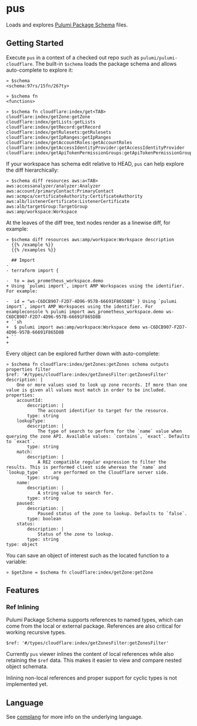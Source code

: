 # pus

Loads and explores [Pulumi Package Schema](https://www.pulumi.com/docs/using-pulumi/pulumi-packages/schema/) files.

## Getting Started

Execute `pus` in a context of a checked out repo such as `pulumi/pulumi-cloudflare`. The built-in
`$schema` loads the package schema and allows auto-complete to explore it:

    » $schema
    <schema:97rs/15fn/267ty>

    » $schema fn
    <functions>

    » $schema fn cloudflare:index/get<TAB>
    cloudflare:index/getZone:getZone
    cloudflare:index/getLists:getLists
    cloudflare:index/getRecord:getRecord
    cloudflare:index/getRulesets:getRulesets
    cloudflare:index/getIpRanges:getIpRanges
    cloudflare:index/getAccountRoles:getAccountRoles
    cloudflare:index/getAccessIdentityProvider:getAccessIdentityProvider
    cloudflare:index/getApiTokenPermissionGroups:getApiTokenPermissionGroups

If your workspace has schema edit relative to HEAD, `pus` can help explore the diff hierarchically:

    » $schema diff resources aws:a<TAB>
    aws:accessanalyzer/analyzer:Analyzer
    aws:account/primaryContact:PrimaryContact
    aws:acmpca/certificateAuthority:CertificateAuthority
    aws:alb/listenerCertificate:ListenerCertificate
    aws:alb/targetGroup:TargetGroup
    aws:amp/workspace:Workspace
    
At the leaves of the diff tree, text nodes render as a linewise diff, for example:

    » $schema diff resources aws:amp/workspace:Workspace description
      {{% /example %}}
      {{% /examples %}}

      ## Import
    - 
    - terraform import {

    -  to = aws_prometheus_workspace.demo
    + Using `pulumi import`, import AMP Workspaces using the identifier. For example:

    -  id = "ws-C6DCB907-F2D7-4D96-957B-66691F865D8B" } Using `pulumi import`, import AMP Workspaces using the identifier. For exampleconsole % pulumi import aws_prometheus_workspace.demo ws-C6DCB907-F2D7-4D96-957B-66691F865D8B 
    + ``sh
    +  $ pulumi import aws:amp/workspace:Workspace demo ws-C6DCB907-F2D7-4D96-957B-66691F865D8B
    + ``
    +  
    
Every object can be explored further down with auto-complete:

    » $schema fn cloudflare:index/getZones:getZones schema outputs properties filter
    $ref: '#/types/cloudflare:index/getZonesFilter:getZonesFilter'
    description: |
        One or more values used to look up zone records. If more than one value is given all values must match in order to be included.
    properties:
        accountId:
            description: |
                The account identifier to target for the resource.
            type: string
        lookupType:
            description: |
                The type of search to perform for the `name` value when querying the zone API. Available values: `contains`, `exact`. Defaults to `exact`.
            type: string
        match:
            description: |
                A RE2 compatible regular expression to filter the   results. This is performed client side whereas the `name` and `lookup_type`     are performed on the Cloudflare server side.
            type: string
        name:
            description: |
                A string value to search for.
            type: string
        paused:
            description: |
                Paused status of the zone to lookup. Defaults to `false`.
            type: boolean
        status:
            description: |
                Status of the zone to lookup.
            type: string
    type: object

You can save an object of interest such as the located function to a variable:

    » $getZone = $schema fn cloudflare:index/getZone:getZone

## Features

### Ref Inlining

Pulumi Package Schema supports references to named types, which can come from the local or external
package. References are also critical for working recursive types.

```
$ref: '#/types/cloudflare:index/getZonesFilter:getZonesFilter'
```

Currently `pus` viewer inlines the content of local references while also retaining the `$ref` data.
This makes it easier to view and compare nested object schemata.

Inlining non-local references and proper support for cyclic types is not implemented yet.

## Language

See [complang](https://github.com/t0yv0/complang) for more info on the underlying language.
